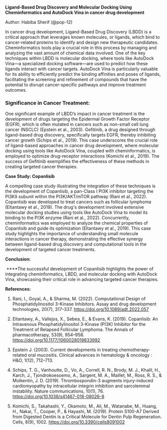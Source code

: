 
**Ligand-Based Drug Discovery and Molecular Docking Using Cheminformatics and AutoDock Vina in cancer drug development**

Author: Habiba Sherif (@pop-12) 

In cancer drug development, Ligand-Based Drug Discovery (LBDD) is a critical approach that leverages known molecules, or ligands, which bind to cancer-related proteins to identify and design new therapeutic candidates. Cheminformatics tools play a crucial role in this process by managing and analyzing the vast amount of chemical data involved. One of the key techniques within LBDD is molecular docking, where tools like AutoDock Vina—a specialized docking software—are used to predict how these ligands interact with cancer targets. AutoDock Vina is particularly valuable for its ability to efficiently predict the binding affinities and poses of ligands, facilitating the screening and refinement of compounds that have the potential to disrupt cancer-specific pathways and improve treatment outcomes.


### **Significance in Cancer Treatment:**

One significant example of LBDD’s impact in cancer treatment is the development of drugs targeting the Epidermal Growth Factor Receptor (EGFR), which is often mutated in cancers such as non-small cell lung cancer (NSCLC) (Epstein et al., 2003). Gefitinib, a drug designed through ligand-based drug discovery, specifically targets EGFR, thereby inhibiting cancer growth (Schips et al., 2019). This case underscores the crucial role of ligand-based approaches in cancer drug development, where molecular docking using tools like AutoDock Vina, coupled with cheminformatics, is employed to optimize drug-receptor interactions (Komichi et al., 2019). The success of Gefitinib exemplifies the effectiveness of these methods in creating targeted cancer therapies.

**Case Study: Copanlisib**

A compelling case study illustrating the integration of these techniques is the development of Copanlisib, a pan-Class I PI3K inhibitor targeting the PI3Kδ subunit within the PI3K/AKT/mTOR pathway (Rani et al., 2022). Copanlisib was developed to treat cancers such as follicular lymphoma (Eltantawy et al., 2019). The drug's development involved extensive molecular docking studies using tools like AutoDock Vina to model its binding to the PI3K enzyme (Rani et al., 2022). Concurrently, cheminformatics was employed to analyze the chemical properties of Copanlisib and guide its optimization (Eltantawy et al., 2019). This case study highlights the importance of understanding small molecule interactions in cancer therapy, demonstrating the effective synergy between ligand-based drug discovery and computational tools in the development of targeted cancer treatments.

**Conclusion:** 

 ****The successful development of Copanlisib highlights the power of integrating cheminformatics, LBDD, and molecular docking with AutoDock Vina, showcasing their critical role in advancing targeted cancer therapies.

**References:** 

1. Rani, I., Goyal, A., & Sharma, M. (2022). Computational Design of Phosphatidylinositol 3-Kinase Inhibitors. Assay and drug development technologies, 20(7), 317–337. <https://doi.org/10.1089/adt.2022.057> 

2) Eltantawy, A., Vallejos, X., Sebea, E., & Evans, K. (2019). Copanlisib: An Intravenous Phosphatidylinositol 3-Kinase (PI3K) Inhibitor for the Treatment of Relapsed Follicular Lymphoma. The Annals of pharmacotherapy, 53(9), 954–958. <https://doi.org/10.1177/1060028019833992>

3. Epstein J. (2003). Current developments in treating chemotherapy-related oral mucositis. Clinical advances in hematology & oncology : H\&O, 1(12), 712–713.

4) Schips, T. G., Vanhoutte, D., Vo, A., Correll, R. N., Brody, M. J., Khalil, H., Karch, J., Tjondrokoesoemo, A., Sargent, M. A., Maillet, M., Ross, R. S., & Molkentin, J. D. (2019). Thrombospondin-3 augments injury-induced cardiomyopathy by intracellular integrin inhibition and sarcolemmal instability. Nature communications, 10(1), 76. <https://doi.org/10.1038/s41467-018-08026-8>

5. Komichi, S., Takahashi, Y., Okamoto, M., Ali, M., Watanabe, M., Huang, H., Nakai, T., Cooper, P., & Hayashi, M. (2019). Protein S100-A7 Derived from Digested Dentin Is a Critical Molecule for Dentin Pulp Regeneration. Cells, 8(9), 1002. <https://doi.org/10.3390/cells8091002> 
